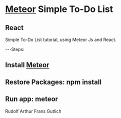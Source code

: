 # [Meteor](https://www.meteor.com) Simple To-Do List
## React

Simple To-Do List tutorial, using Meteor Js and React.

---Steps:

## Install [Meteor](https://www.meteor.com/install)

## Restore Packages:    npm install

## Run app:             meteor


Rudolf Arthur Frans Gutlich
